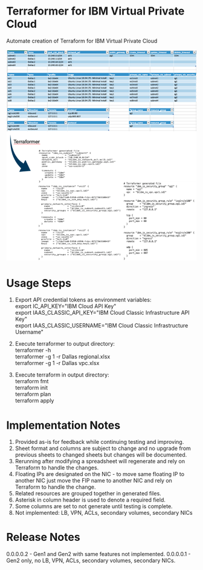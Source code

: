# Terraformer for IBM Virtual Private Cloud

Automate creation of Terraform for IBM Virtual Private Cloud

![TerraformerExample](/images/terraformerexample.png)

# Usage Steps

1. Export API credential tokens as environment variables:\
export IC_API_KEY="IBM Cloud API Key"\
export IAAS_CLASSIC_API_KEY="IBM Cloud Classic Infrastructure API Key"\
export IAAS_CLASSIC_USERNAME="IBM Cloud Classic Infrastructure Username"

2. Execute terraformer to output directory:\
terraformer -h\
terraformer -g 1 -r Dallas regional.xlsx\
terraformer -g 1 -r Dallas vpc.xlsx

3. Execute terraform in output directory:\
terraform fmt\
terraform init\
terraform plan\
terraform apply
 
# Implementation Notes

1. Provided as-is for feedback while continuing testing and improving.
2. Sheet format and columns are subject to change and no upgrade from previous sheets to changed sheets but changes will be documented.
3. Rerunning after modifying a spreadsheet will regenerate and rely on Terraform to handle the changes.
4. Floating IPs are designated on the NIC - to move same floating IP to another NIC just move the FIP name to another NIC and rely on Terraform to handle the change.
5. Related resources are grouped together in generated files.
6. Asterisk in column header is used to denote a required field.
7. Some columns are set to not generate until testing is complete.
8. Not implemented:  LB, VPN, ACLs, secondary volumes, secondary NICs

# Release Notes

0.0.0.0.2 - Gen1 and Gen2 with same features not implemented.
0.0.0.0.1 - Gen2 only, no LB, VPN, ACLs, secondary volumes, secondary NICs.

